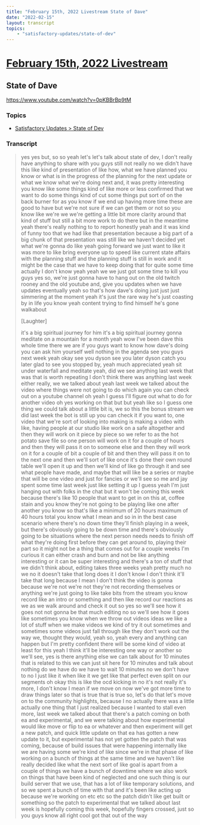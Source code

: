 ```yaml
---
title: "February 15th, 2022 Livestream State of Dave"
date: "2022-02-15"
layout: transcript
topics:
    - "satisfactory-updates/state-of-dev"
---
```

# [February 15th, 2022 Livestream](../2022-02-15.md)
## State of Dave
https://www.youtube.com/watch?v=0pKBBrBp9tM

### Topics
* [Satisfactory Updates > State of Dev](../topics/satisfactory-updates/state-of-dev.md)

### Transcript

> yes yes but, so so yeah let's let's talk about state of dev, I don't really have anything to share with you guys still not really no we didn't have this like kind of presentation of like how, what we have planned you know or what is in the progress of the planning for the next update or what we know what we're doing next and, it was pretty interesting you know like some things kind of like more or less confirmed that we want to do some things kind of cut some things put sort of on the back burner for as you know if we end up having more time these are good to have but we're not sure if we can get them or not so you know like we're we we're getting a little bit more clarity around that kind of stuff but still a bit more work to do there but in the meantime yeah there's really nothing to to report honestly yeah and it was kind of funny too that we had like that presentation because a big part of a big chunk of that presentation was still like we haven't decided yet what we're gonna do like yeah going forward we just want to like it was more to like bring everyone up to speed like current state affairs with the planning stuff and the planning stuff is still in work and it might be the case that we have to keep doing that for quite some time actually I don't know yeah yeah we we just got some time to kill you guys yes so, we're just gonna have to hang out on the old twitch rooney and the old youtube and, give you updates when we have updates eventually yeah so that's how dave's doing just just just simmering at the moment yeah it's just the rare way he's just coasting by in life you know yeah content trying to find himself he's gone walkabout
>
> [Laughter]
>
> it's a big spiritual journey for him it's a big spiritual journey gonna meditate on a mountain for a month yeah wow I've been dave this whole time there we are if you guys want to know how dave's doing you can ask him yourself well nothing in the agenda see you guys next week yeah okay see you dyson see you later dyson catch you later glad to see you stopped by, yeah much appreciated yeah sit under waterfall and meditate yeah, did we see anything last week that was that is worth repeating I don't think there was anything last week either really, we we talked about yeah last week we talked about the video where things were not going to do which again you can check out on a youtube channel oh yeah I guess I'll figure out what to do for another video oh yes working on that but but yeah like so I guess one thing we could talk about a little bit is, we so this the bonus stream we did last week the bot is still up you can check it if you want to, one video that we're sort of looking into making is making a video with like, having people at our studio like work on a safe altogether and then they will work on it piece by piece so we refer to as the hot potato save file so one person will work on it for a couple of hours and then they will pass it on to someone else and then they will work on it for a couple of bit a couple of bit and then they will pass it on to the next one and then we'll sort of like once it's done their own round table we'll open it up and then we'll kind of like go through it and see what people have made, and maybe that will like be a series or maybe that will be one video and just for fancies or we'll see so me and jay spent some time last week just like setting it up I guess yeah I'm just hanging out with folks in the chat but it won't be coming this week because there's like 10 people that want to get in on this at, coffee stain and you know they're not going to be playing like one after another you know so that's like a minimum of 20 hours maximum of 40 hours total you know what I mean and so in in the best case scenario where there's no down time they'll finish playing in a week, but there's obviously going to be down time and there's obviously going to be situations where the next person needs needs to finish off what they're doing first before they can get around to, playing their part so it might not be a thing that comes out for a couple weeks I'm curious it can either crash and burn and not be like anything interesting or it can be super interesting and there's a ton of stuff that we didn't think about, editing takes three weeks yeah pretty much no we no it doesn't take that long does it I don't know I don't think it'll take that long because I mean I don't think the video is gonna because we're not we're not they're not recording themselves or anything we're just going to like take bits from the stream you know record like an intro or something and then like record our reactions as we as we walk around and check it out so yes so we'll see how it goes not not gonna be that much editing no so we'll see how it goes like sometimes you know when we throw out videos ideas we like a lot of stuff when we make videos we kind of try it out sometimes and sometimes some videos just fall through like they don't work out the way we, thought they would, yeah so, yeah every and anything can happen but I'm pretty confident there will be some kind of video at least for this yeah I think it'll be interesting one way or another so we'll see, yes is there anything else we can talk about for 10 minutes that is related to this we can just sit here for 10 minutes and talk about nothing do we have do we have to wait 10 minutes no we don't have to no I just like it when like it we get like that perfect even split on our segments oh okay this is like the ocd kicking in no it's not really it's more, I don't know I mean if we move on now we've got more time to draw things later so that is true that is true so, let's do that let's move on to the community highlights, because I no actually there was a little actually one thing that I just realized because I wanted to stall even more, last week we talked about that there's a patch coming on both ea and experimental, and we were talking about how experimental would like move or flip to ea or whatever and then experiment will get a new patch, and quick little update on that ea has gotten a new update to it, but experimental has not yet gotten the patch that was coming, because of build issues that were happening internally like we are having some we're kind of like since we're in that phase of like working on a bunch of things at the same time and we haven't like really decided like what the next sort of like goal is apart from a couple of things we have a bunch of downtime where we also work on things that have been kind of neglected and one such thing is our build server that we use, that has a lot of like temporary solutions, and so we spent a bunch of time with that and it's been like acting up because we're working on etc etc so the patch didn't like get built or something so the patch to experimental that we talked about last week is hopefully coming this week, hopefully fingers crossed, just so you guys know all right cool got that out of the way
